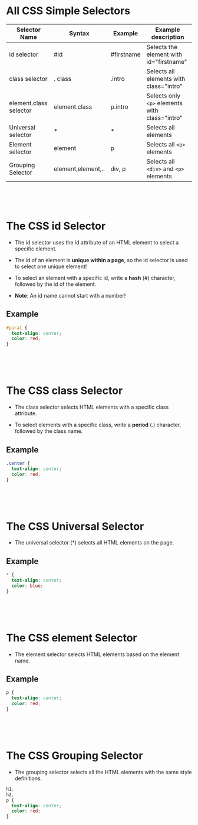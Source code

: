 # All CSS Simple Selectors

| Selector Name          | Syntax             | Example    | Example description                            |
| ---------------------- | ------------------ | ---------- | ---------------------------------------------- |
| id selector            | #id                | #firstname | Selects the element with id="firstname"        |
| class selector         | . class            | .intro     | Selects all elements with class="intro"        |
| element.class selector | element.class      | p.intro    | Selects only `<p>` elements with class="intro" |
| Universal selector     | \*                 | \*         | Selects all elements                           |
| Element selector       | element            | p          | Selects all `<p>` elements                     |
| Grouping Selector      | element,element,.. | div, p     | Selects all `<div>` and `<p>` elements         |

&nbsp;

&nbsp;

# The CSS id Selector

- The id selector uses the id attribute of an HTML element to select a specific element.

- The id of an element is **unique within a page**, so the id selector is used to select one unique element!

- To select an element with a specific id, write a **hash** (#) character, followed by the id of the element.

* **Note**: An id name cannot start with a number!

## Example

```css
#para1 {
  text-align: center;
  color: red;
}
```

&nbsp;

&nbsp;

# The CSS class Selector

- The class selector selects HTML elements with a specific class attribute.

- To select elements with a specific class, write a **period** (.) character, followed by the class name.

## Example

```css
.center {
  text-align: center;
  color: red;
}
```

&nbsp;

&nbsp;

# The CSS Universal Selector

- The universal selector (\*) selects all HTML elements on the page.

## Example

```css
* {
  text-align: center;
  color: blue;
}
```

&nbsp;

&nbsp;

# The CSS element Selector

- The element selector selects HTML elements based on the element name.

## Example

```css
p {
  text-align: center;
  color: red;
}
```

&nbsp;

&nbsp;

# The CSS Grouping Selector

- The grouping selector selects all the HTML elements with the same style definitions.

```css
h1,
h2,
p {
  text-align: center;
  color: red;
}
```

&nbsp;

&nbsp;
